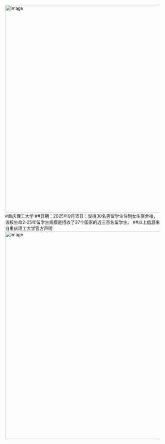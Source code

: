 <img width="721" height="674" alt="image" src="https://github.com/user-attachments/assets/26ba69cb-f399-4da2-9bd6-f9fd0aff80cb" />#重庆理工大学
##日期：2025年9月15日：安排30名男留学生住到女生宿舍楼，该校生命2-25年留学生规模是招收了37个国家的近三百名留学生。
##以上信息来自重庆理工大学官方声明
  <img width="721" height="674" alt="image" src="https://github.com/user-attachments/assets/e41d6928-9e6d-44ce-beca-a4522480d324" />

